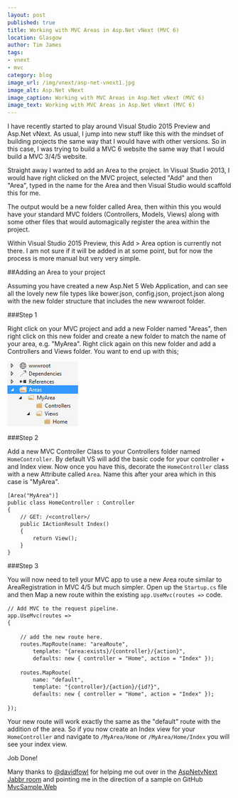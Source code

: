 ```yaml
---
layout: post
published: true
title: Working with MVC Areas in Asp.Net vNext (MVC 6)
location: Glasgow
author: Tim James
tags:
- vnext
- mvc
category: blog
image_url: /img/vnext/asp-net-vnext1.jpg
image_alt: Asp.Net vNext
image_caption: Working with MVC Areas in Asp.Net vNext (MVC 6)
image_text: Working with MVC Areas in Asp.Net vNext (MVC 6)
---
```


I have recently started to play around Visual Studio 2015 Preview and Asp.Net vNext. As usual, I jump into new stuff like this with the mindset of building projects the same way that I would have with other versions. So in this case, I was trying to build a MVC 6 website the same way that I would build a MVC 3/4/5 website.

Straight away I wanted to add an Area to the project. In Visual Studio 2013, I would have right clicked on the MVC project, selected "Add" and then "Area", typed in the name for the Area and then Visual Studio would scaffold this for me.

<!--excerpt-->

The output would be a new folder called Area, then within this you would have your standard MVC folders (Controllers, Models, Views) along with some other files that would automagically register the area within the project.

Within Visual Studio 2015 Preview, this Add > Area option is currently not there. I am not sure if it will be added in at some point, but for now the process is more manual but very very simple.

##Adding an Area to your project

Assuming you have created a new Asp.Net 5 Web Application, and can see all the lovely new file types like bower.json, config.json, project.json along with the new folder structure that includes the new wwwroot folder.

###Step 1

Right click on your MVC project and add a new Folder named "Areas", then right click on this new folder and create a new folder to match the name of your area, e.g. "MyArea". Right click again on this new folder and add a Controllers and Views folder. You want to end up with this;

![Areas folder structure](/img/vnext/areas/areas-folder-structure.jpg)

###Step 2

Add a new MVC Controller Class to your Controllers folder named `HomeController`. 
By default VS will add the basic code for your controller + and Index view. Now once you have this, decorate the `HomeController` class with a new Attribute called `Area`. Name this after your area which in this case is "MyArea".

    [Area("MyArea")]
    public class HomeController : Controller
    {
        // GET: /<controller>/
        public IActionResult Index()
        {
            return View();
        }
    }

###Step 3

You will now need to tell your MVC app to use a new Area route similar to AreaRegistration in MVC 4/5 but much simpler. Open up the `Startup.cs` file and then Map a new route within the existing `app.UseMvc(routes =>` code.

    // Add MVC to the request pipeline.
    app.UseMvc(routes =>
    {

        // add the new route here.
        routes.MapRoute(name: "areaRoute", 
            template: "{area:exists}/{controller}/{action}", 
            defaults: new { controller = "Home", action = "Index" });

        routes.MapRoute(
            name: "default",
            template: "{controller}/{action}/{id?}",
            defaults: new { controller = "Home", action = "Index" });
        
    });

Your new route will work exactly the same as the "default" route with the addition of the area. So if you now create an Index view for your `HomeController` and navigate to `/MyArea/Home` or `/MyArea/Home/Index` you will see your index view.

Job Done!

Many thanks to [@davidfowl](https://twitter.com/davidfowl) for helping me out over in the [AspNetvNext Jabbr room](https://jabbr.net/#/rooms/AspNetvNext ) and pointing me in the direction of a sample on GitHub [MvcSample.Web](https://github.com/aspnet/Mvc/tree/dev/samples/MvcSample.Web)